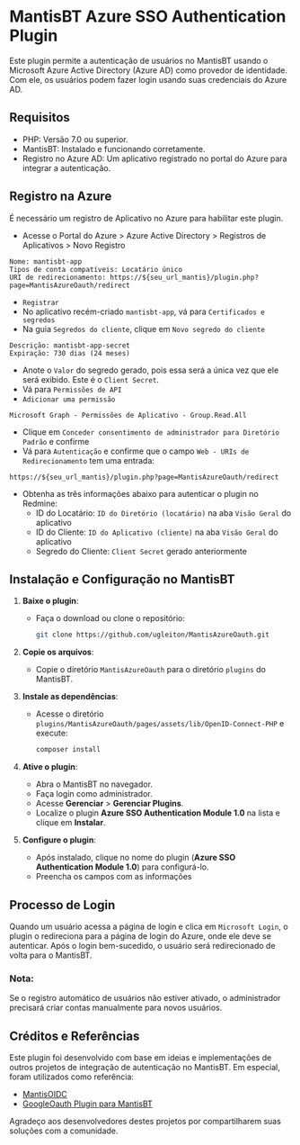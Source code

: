 # MantisBT Azure SSO Authentication Plugin

Este plugin permite a autenticação de usuários no MantisBT usando o Microsoft Azure Active Directory (Azure AD) como provedor de identidade. Com ele, os usuários podem fazer login usando suas credenciais do Azure AD.


## Requisitos

* PHP: Versão 7.0 ou superior.
* MantisBT: Instalado e funcionando corretamente.
* Registro no Azure AD: Um aplicativo registrado no portal do Azure para integrar a autenticação.

## Registro na Azure

É necessário um registro de Aplicativo no Azure para habilitar este plugin.

* Acesse o Portal do Azure > Azure Active Directory > Registros de Aplicativos > Novo Registro
```
Nome: mantisbt-app
Tipos de conta compatíveis: Locatário único
URI de redirecionamento: https://${seu_url_mantis}/plugin.php?page=MantisAzureOauth/redirect
```
* `Registrar`
* No aplicativo recém-criado `mantisbt-app`, vá para `Certificados e segredos`
* Na guia `Segredos do cliente`, clique em `Novo segredo do cliente`
```
Descrição: mantisbt-app-secret
Expiração: 730 dias (24 meses)
```

* Anote o `Valor` do segredo gerado, pois essa será a única vez que ele será exibido. Este é o `Client Secret`.
* Vá para `Permissões de API`
* `Adicionar uma permissão`
```
Microsoft Graph - Permissões de Aplicativo - Group.Read.All
```
* Clique em `Conceder consentimento de administrador para Diretório Padrão` e confirme
* Vá para `Autenticação` e confirme que o campo `Web - URIs de Redirecionamento` tem uma entrada:
```
https://${seu_url_mantis}/plugin.php?page=MantisAzureOauth/redirect
```

* Obtenha as três informações abaixo para autenticar o plugin no Redmine:
  * ID do Locatário: `ID do Diretório (locatário)` na aba `Visão Geral` do aplicativo
  * ID do Cliente: `ID do Aplicativo (cliente)` na aba `Visão Geral` do aplicativo
  * Segredo do Cliente: `Client Secret` gerado anteriormente


## Instalação e Configuração no MantisBT

1. **Baixe o plugin**:
   - Faça o download ou clone o repositório:  
     ```bash
     git clone https://github.com/ugleiton/MantisAzureOauth.git
     ```

2. **Copie os arquivos**:
   - Copie o diretório `MantisAzureOauth` para o diretório `plugins` do MantisBT.

3. **Instale as dependências**:
   - Acesse o diretório `plugins/MantisAzureOauth/pages/assets/lib/OpenID-Connect-PHP` e execute:
     ```bash
     composer install
     ```

4. **Ative o plugin**:
   - Abra o MantisBT no navegador.
   - Faça login como administrador.
   - Acesse **Gerenciar** > **Gerenciar Plugins**.
   - Localize o plugin **Azure SSO Authentication Module 1.0** na lista e clique em **Instalar**.

5. **Configure o plugin**:
   - Após instalado, clique no nome do plugin (**Azure SSO Authentication Module 1.0**) para configurá-lo.
   - Preencha os campos com as informações


## Processo de Login

Quando um usuário acessa a página de login e clica em `Microsoft Login`, o plugin o redireciona para a página de login do Azure, onde ele deve se autenticar. Após o login bem-sucedido, o usuário será redirecionado de volta para o MantisBT.

### Nota:

Se o registro automático de usuários não estiver ativado, o administrador precisará criar contas manualmente para novos usuários.

## Créditos e Referências

Este plugin foi desenvolvido com base em ideias e implementações de outros projetos de integração de autenticação no MantisBT. Em especial, foram utilizados como referência:

- [MantisOIDC](https://github.com/FSD-Christian-ADM/MantisOIDC)  
- [GoogleOauth Plugin para MantisBT](https://github.com/mantisbt-plugins/GoogleOauth)

Agradeço aos desenvolvedores destes projetos por compartilharem suas soluções com a comunidade.

